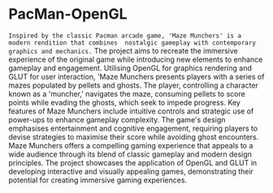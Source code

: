 # PacMan-OpenGL

``Inspired by the classic Pacman arcade game, 'Maze Munchers' is a modern rendition that combines 
nostalgic gameplay with contemporary graphics and mechanics.``
The project aims to recreate the immersive experience of the original game while introducing new elements to enhance gameplay and 
engagement. Utilising OpenGL for graphics rendering and GLUT for user interaction, 'Maze Munchers 
presents players with a series of mazes populated by pellets and ghosts. The player, controlling a 
character known as a 'muncher,' navigates the maze, consuming pellets to score points while evading 
the ghosts, which seek to impede progress. Key features of Maze Munchers include intuitive controls 
and strategic use of power-ups to enhance gameplay complexity. The game's design emphasises 
entertainment and cognitive engagement, requiring players to devise strategies to maximise their score 
while avoiding ghost encounters. Maze Munchers offers a compelling gaming experience that appeals 
to a wide audience through its blend of classic gameplay and modern design principles. The project 
showcases the application of OpenGL and GLUT in developing interactive and visually appealing 
games, demonstrating their potential for creating immersive gaming experiences.
